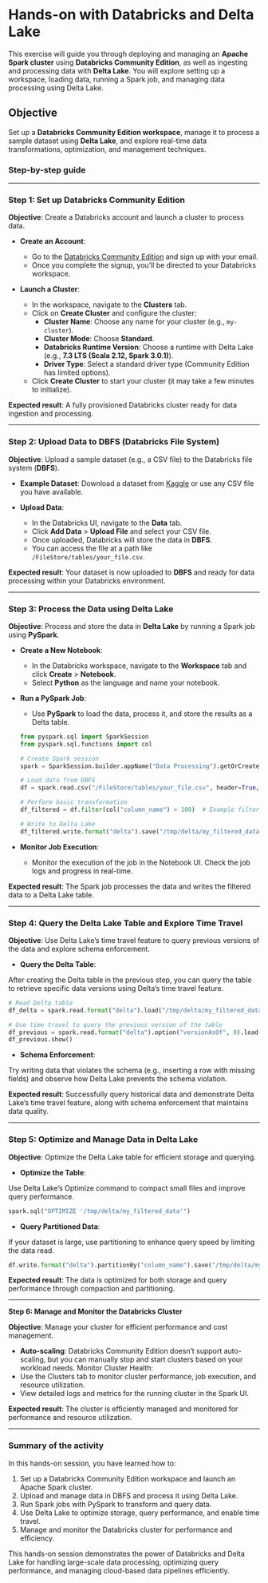 # Hands-on with Databricks and Delta Lake

This exercise will guide you through deploying and managing an **Apache Spark cluster** using **Databricks Community Edition**, as well as ingesting and processing data with **Delta Lake**. You will explore setting up a workspace, loading data, running a Spark job, and managing data processing using Delta Lake.

## Objective

Set up a **Databricks Community Edition workspace**, manage it to process a sample dataset using **Delta Lake**, and explore real-time data transformations, optimization, and management techniques.

### Step-by-step guide

---

### **Step 1: Set up Databricks Community Edition**

**Objective**: Create a Databricks account and launch a cluster to process data.

- **Create an Account**:
  - Go to the [Databricks Community Edition](https://community.cloud.databricks.com/) and sign up with your email.
  - Once you complete the signup, you’ll be directed to your Databricks workspace.

- **Launch a Cluster**:
  - In the workspace, navigate to the **Clusters** tab.
  - Click on **Create Cluster** and configure the cluster:
    - **Cluster Name**: Choose any name for your cluster (e.g., `my-cluster`).
    - **Cluster Mode**: Choose **Standard**.
    - **Databricks Runtime Version**: Choose a runtime with Delta Lake (e.g., **7.3 LTS (Scala 2.12, Spark 3.0.1)**).
    - **Driver Type**: Select a standard driver type (Community Edition has limited options).
  - Click **Create Cluster** to start your cluster (it may take a few minutes to initialize).

**Expected result**: A fully provisioned Databricks cluster ready for data ingestion and processing.

---

### **Step 2: Upload Data to DBFS (Databricks File System)**

**Objective**: Upload a sample dataset (e.g., a CSV file) to the Databricks file system (**DBFS**).

- **Example Dataset**: Download a dataset from [Kaggle](https://www.kaggle.com/datasets) or use any CSV file you have available.

- **Upload Data**:
  - In the Databricks UI, navigate to the **Data** tab.
  - Click **Add Data** > **Upload File** and select your CSV file.
  - Once uploaded, Databricks will store the data in **DBFS**.
  - You can access the file at a path like `/FileStore/tables/your_file.csv`.

**Expected result**: Your dataset is now uploaded to **DBFS** and ready for data processing within your Databricks environment.

---

### **Step 3: Process the Data using Delta Lake**

**Objective**: Process and store the data in **Delta Lake** by running a Spark job using **PySpark**.

- **Create a New Notebook**:
  - In the Databricks workspace, navigate to the **Workspace** tab and click **Create** > **Notebook**.
  - Select **Python** as the language and name your notebook.

- **Run a PySpark Job**:
  - Use **PySpark** to load the data, process it, and store the results as a Delta table.

  ```python
  from pyspark.sql import SparkSession
  from pyspark.sql.functions import col
  
  # Create Spark session
  spark = SparkSession.builder.appName("Data Processing").getOrCreate()
  
  # Load data from DBFS
  df = spark.read.csv("/FileStore/tables/your_file.csv", header=True, inferSchema=True)
  
  # Perform basic transformation
  df_filtered = df.filter(col("column_name") > 100)  # Example filtering
  
  # Write to Delta Lake
  df_filtered.write.format("delta").save("/tmp/delta/my_filtered_data")

- **Monitor Job Execution**:
  - Monitor the execution of the job in the Notebook UI. Check the job logs and progress in real-time.

**Expected result**: The Spark job processes the data and writes the filtered data to a Delta Lake table.

---

### **Step 4: Query the Delta Lake Table and Explore Time Travel**

**Objective**: Use Delta Lake’s time travel feature to query previous versions of the data and explore schema enforcement.

- **Query the Delta Table**:

After creating the Delta table in the previous step, you can query the table to retrieve specific data versions using Delta’s time travel feature.
```python
# Read Delta table
df_delta = spark.read.format("delta").load("/tmp/delta/my_filtered_data")

# Use time travel to query the previous version of the table
df_previous = spark.read.format("delta").option("versionAsOf", 0).load("/tmp/delta/my_filtered_data")
df_previous.show()
```

- **Schema Enforcement**:

Try writing data that violates the schema (e.g., inserting a row with missing fields) and observe how Delta Lake prevents the schema violation.

**Expected result**: Successfully query historical data and demonstrate Delta Lake’s time travel feature, along with schema enforcement that maintains data quality.

---

### **Step 5: Optimize and Manage Data in Delta Lake**

**Objective**: Optimize the Delta Lake table for efficient storage and querying.

- **Optimize the Table**:

Use Delta Lake’s Optimize command to compact small files and improve query performance.
```python
spark.sql("OPTIMIZE '/tmp/delta/my_filtered_data'")
```

- **Query Partitioned Data**:

If your dataset is large, use partitioning to enhance query speed by limiting the data read.
```python
df.write.format("delta").partitionBy("column_name").save("/tmp/delta/my_partitioned_data")
```

**Expected result**: The data is optimized for both storage and query performance through compaction and partitioning.

---

**Step 6: Manage and Monitor the Databricks Cluster**

**Objective**: Manage your cluster for efficient performance and cost management.

- **Auto-scaling**:
Databricks Community Edition doesn’t support auto-scaling, but you can manually stop and start clusters based on your workload needs.
Monitor Cluster Health:
- Use the Clusters tab to monitor cluster performance, job execution, and resource utilization.
- View detailed logs and metrics for the running cluster in the Spark UI. 

**Expected result**: The cluster is efficiently managed and monitored for performance and resource utilization.

---

### **Summary of the activity**

In this hands-on session, you have learned how to:

1. Set up a Databricks Community Edition workspace and launch an Apache Spark cluster.
2. Upload and manage data in DBFS and process it using Delta Lake.
3. Run Spark jobs with PySpark to transform and query data.
4. Use Delta Lake to optimize storage, query performance, and enable time travel.
5. Manage and monitor the Databricks cluster for performance and efficiency.

This hands-on session demonstrates the power of Databricks and Delta Lake for handling large-scale data processing, optimizing 
query performance, and managing cloud-based data pipelines efficiently.

